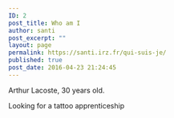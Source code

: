 ```yaml
---
ID: 2
post_title: Who am I
author: santi
post_excerpt: ""
layout: page
permalink: https://santi.irz.fr/qui-suis-je/
published: true
post_date: 2016-04-23 21:24:45
---
```

Arthur Lacoste, 30 years old.

Looking for a tattoo apprenticeship